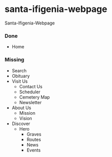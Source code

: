 # santa-ifigenia-webpage

Santa-Ifigenia-Webpage

### Done

- Home

### Missing

- Search
- Obituary
- Visit Us
  - Contact Us
  - Scheduler
  - Cemetery Map
  - Newsletter
- About Us
  - Mission
  - Vision
- Discover
  - Hero
    - Graves
    - Routes
    - News
    - Events

